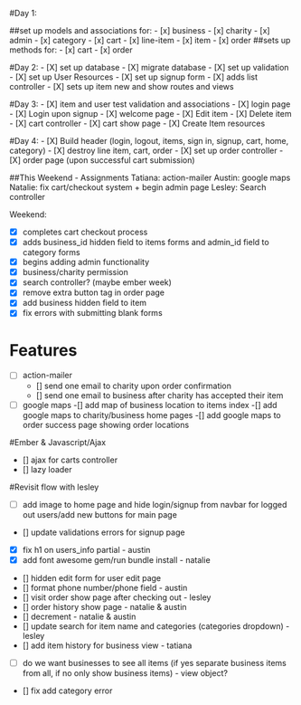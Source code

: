 #Day 1:

##set up models and associations for:
	- [x] business
	- [x] charity
	- [x] admin
	- [x] category
	- [x] cart
	- [x] line-item
	- [x] item
	- [x] order
##sets up methods for:
	- [x] cart
	- [x] order

#Day 2:
	- [X] set up database
	- [X] migrate database
	- [X] set up validation
	- [X] set up User Resources
	- [X] set up signup form
	- [X] adds list controller
	- [X] sets up item new and show routes and views

#Day 3:
	- [X] item and user test validation and associations
	- [X] login page
	- [X] Login upon signup
	- [X] welcome page
	- [X] Edit item
	- [X] Delete item
	- [X] cart controller
	- [X] cart show page
	- [X] Create Item resources

#Day 4:
	- [X] Build header (login, logout, items, sign in, signup, cart, home, category)
	- [X] destroy line item, cart, order
	- [X] set up order controller
	- [X] order page (upon successful cart submission)


##This Weekend - Assignments
Tatiana: action-mailer
Austin: google maps
Natalie: fix cart/checkout system + begin admin page
Lesley: Search controller

Weekend:
- [X] completes cart checkout process
- [X] adds business_id hidden field to items forms and admin_id field to category forms
- [X] begins adding admin functionality
- [X] business/charity permission
- [X] search controller? (maybe ember week)
- [X] remove extra button tag in order page
- [X] add business hidden field to item
- [X] fix errors with submitting blank forms

# Features
- [ ] action-mailer
	- [] send one email to charity upon order confirmation
	- [] send one email to business after charity has accepted their item
- [ ] google maps
	-[] add map of business location to items index
	-[] add google maps to charity/business home pages
	-[] add google maps to order success page showing order locations

#Ember & Javascript/Ajax
- [] ajax for carts controller
- [] lazy loader

#Revisit flow with lesley
- [ ] add image to home page and hide login/signup from navbar for logged out users/add new buttons for main page
- [] update validations errors for signup page
- [X] fix h1 on users_info partial - austin
- [X] add font awesome gem/run bundle install - natalie
- [] hidden edit form for user edit page
- [] format phone number/phone field - austin
- [] visit order show page after checking out - lesley
- [] order history show page - natalie & austin
- [] decrement - natalie & austin
- [] update search for item name and categories (categories dropdown) - lesley
- [] add item history for business view - tatiana
- [ ] do we want businesses to see all items (if yes separate business items from all, if no only show business items) - view object?
- [] fix add category error

